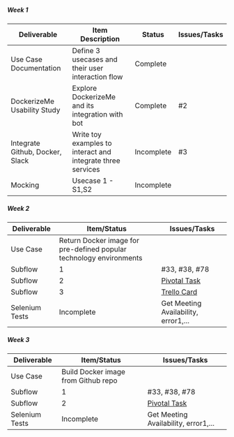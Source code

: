 ##### Week 1

| Deliverable   | Item Description  | Status  | Issues/Tasks
| ------------- | ------------  | ------------  |  ------------
| Use Case Documentation      | Define 3 usecases and their user interaction flow          | Complete | &nbsp;
| DockerizeMe Usability Study      | Explore DockerizeMe and its integration with bot       | Complete |  #2
| Integrate Github, Docker, Slack     | Write toy examples to interact and integrate three services  |  Incomplete  |  #3
| Mocking    | Usecase 1 - S1,S2  | Incomplete | &nbsp;


##### Week 2

| Deliverable   | Item/Status   |  Issues/Tasks
| ------------- | ------------  |  ------------
| Use Case      | Return Docker image for pre-defined popular technology environments        | &nbsp;
| Subflow      | 1             |  #33, #38, #78
| Subflow      | 2             |  [Pivotal Task](https://www.pivotaltracker.com/story/show/114636091)
| Subflow      | 3             |  [Trello Card](https://trello.com/c/diA1DaMw)
| Selenium Tests| Incomplete    | Get Meeting Availability, error1,...


##### Week 3

| Deliverable   | Item/Status   |  Issues/Tasks
| ------------- | ------------  |  ------------
| Use Case      | Build Docker image from Github repo          | &nbsp;
| Subflow      | 1             |  #33, #38, #78
| Subflow      | 2             |  [Pivotal Task](https://www.pivotaltracker.com/story/show/114636091)
| Selenium Tests| Incomplete    | Get Meeting Availability, error1,...
